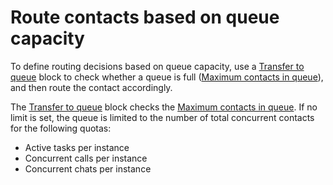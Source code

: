 # Route contacts based on queue capacity<a name="route-based-on-queue-capacity"></a>

To define routing decisions based on queue capacity, use a [Transfer to queue](transfer-to-queue.md) block to check whether a queue is full \([Maximum contacts in queue](set-maximum-queue-limit.md)\), and then route the contact accordingly\.

The [Transfer to queue](transfer-to-queue.md) block checks the [Maximum contacts in queue](set-maximum-queue-limit.md)\. If no limit is set, the queue is limited to the number of total concurrent contacts for the following quotas: 
+ Active tasks per instance
+ Concurrent calls per instance
+ Concurrent chats per instance